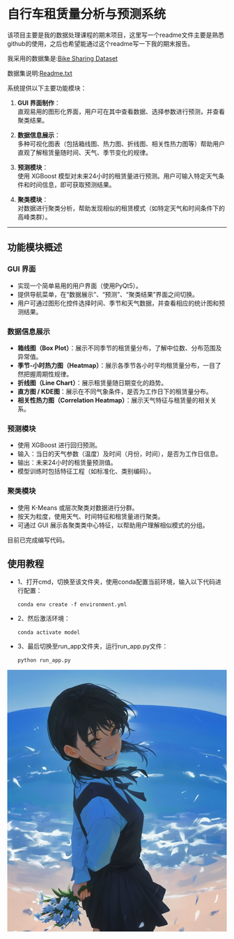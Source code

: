 # 自行车租赁量分析与预测系统

该项目主要是我的数据处理课程的期末项目，这里写一个readme文件主要是熟悉github的使用，之后也希望能通过这个readme写一下我的期末报告。

我采用的数据集是:[Bike Sharing Dataset](https://www.kaggle.com/datasets/lakshmi25npathi/bike-sharing-dataset)

数据集说明:[Readme.txt](data/Readme.txt)

系统提供以下主要功能模块：

1. **GUI 界面制作**：  
   直观易用的图形化界面，用户可在其中查看数据、选择参数进行预测，并查看聚类结果。

2. **数据信息展示**：  
   多种可视化图表（包括箱线图、热力图、折线图、相关性热力图等）帮助用户直观了解租赁量随时间、天气、季节变化的规律。

3. **预测模块**：  
   使用 XGBoost 模型对未来24小时的租赁量进行预测。用户可输入特定天气条件和时间信息，即可获取预测结果。

4. **聚类模块**：  
   对数据进行聚类分析，帮助发现相似的租赁模式（如特定天气和时间条件下的高峰类群）。

---

## 功能模块概述

### GUI 界面

- 实现一个简单易用的用户界面（使用PyQt5）。
- 提供导航菜单，在“数据展示”、“预测”、“聚类结果”界面之间切换。
- 用户可通过图形化控件选择时间、季节和天气数据，并查看相应的统计图和预测结果。

### 数据信息展示

- **箱线图（Box Plot）**：展示不同季节的租赁量分布，了解中位数、分布范围及异常值。
- **季节-小时热力图（Heatmap）**：展示各季节各小时平均租赁量分布，一目了然把握周期性规律。
- **折线图（Line Chart）**：展示租赁量随日期变化的趋势。
- **直方图 / KDE图**：展示在不同气象条件，是否为工作日下的租赁量分布。
- **相关性热力图（Correlation Heatmap）**：展示天气特征与租赁量的相关关系。

### 预测模块

- 使用 XGBoost 进行回归预测。
- 输入：当日的天气参数（温度）及时间（月份，时间），是否为工作日信息。
- 输出：未来24小时的租赁量预测值。
- 模型训练时包括特征工程（如标准化、类别编码）。

### 聚类模块

- 使用 K-Means 或层次聚类对数据进行分群。
- 按天为粒度，使用天气、时间特征和租赁量进行聚类。
- 可通过 GUI 展示各聚类类中心特征，以帮助用户理解相似模式的分组。

目前已完成编写代码。

## 使用教程

- 1、打开cmd，切换至该文件夹，使用conda配置当前环境，输入以下代码进行配置：
    ```
    conda env create -f environment.yml
    ```
- 2、然后激活环境：
    ```  
    conda activate model
    ```
- 3、最后切换至run_app文件夹，运行run_app.py文件：
    ```python
    python run_app.py
    ```

![鹰鹰鹰](img/鹰鹰鹰.jpg)
